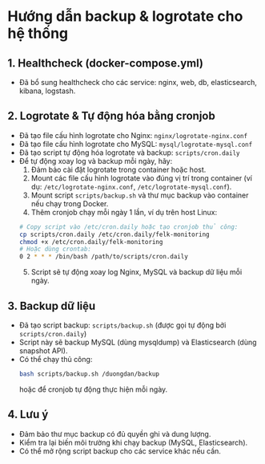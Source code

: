 # Hướng dẫn backup & logrotate cho hệ thống

## 1. Healthcheck (docker-compose.yml)

- Đã bổ sung healthcheck cho các service: nginx, web, db, elasticsearch, kibana, logstash.

## 2. Logrotate & Tự động hóa bằng cronjob

- Đã tạo file cấu hình logrotate cho Nginx: `nginx/logrotate-nginx.conf`
- Đã tạo file cấu hình logrotate cho MySQL: `mysql/logrotate-mysql.conf`
- Đã tạo script tự động hóa logrotate và backup: `scripts/cron.daily`
- Để tự động xoay log và backup mỗi ngày, hãy:
  1. Đảm bảo cài đặt logrotate trong container hoặc host.
  2. Mount các file cấu hình logrotate vào đúng vị trí trong container (ví dụ: `/etc/logrotate-nginx.conf`, `/etc/logrotate-mysql.conf`).
  3. Mount script `scripts/backup.sh` và thư mục backup vào container nếu chạy trong Docker.
  4. Thêm cronjob chạy mỗi ngày 1 lần, ví dụ trên host Linux:
  ```sh
  # Copy script vào /etc/cron.daily hoặc tạo cronjob thủ công:
  cp scripts/cron.daily /etc/cron.daily/felk-monitoring
  chmod +x /etc/cron.daily/felk-monitoring
  # Hoặc dùng crontab:
  0 2 * * * /bin/bash /path/to/scripts/cron.daily
  ```
  5. Script sẽ tự động xoay log Nginx, MySQL và backup dữ liệu mỗi ngày.

## 3. Backup dữ liệu

- Đã tạo script backup: `scripts/backup.sh` (được gọi tự động bởi `scripts/cron.daily`)
- Script này sẽ backup MySQL (dùng mysqldump) và Elasticsearch (dùng snapshot API).
- Có thể chạy thủ công:
  ```sh
  bash scripts/backup.sh /duongdan/backup
  ```
  hoặc để cronjob tự động thực hiện mỗi ngày.

## 4. Lưu ý

- Đảm bảo thư mục backup có đủ quyền ghi và dung lượng.
- Kiểm tra lại biến môi trường khi chạy backup (MySQL, Elasticsearch).
- Có thể mở rộng script backup cho các service khác nếu cần.
